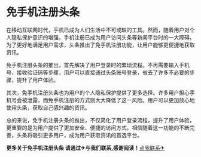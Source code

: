 # 免手机注册头条

在移动互联网时代，手机已成为人们生活中不可或缺的工具。然而，随着用户对个人隐私保护意识的增强，手机注册已成为用户访问头条等新闻平台时的一大障碍。为了更好地满足用户需求，头条推出了免手机注册功能，让用户能够更便捷地获取资讯。

免手机注册头条的推出，首先解决了用户登录时的繁琐流程。不再需要输入手机号、接收验证码等步骤，用户可以直接通过头条账号登录，省去了许多不必要的步骤，提升了用户体验。

其次，免手机注册头条也为用户的个人隐私保护提供了更多选择。许多用户担心手机号会被泄露，而免手机注册的方式则大大降低了这一风险。用户可以更加放心地使用头条，获取自己感兴趣的资讯。

总的来说，免手机注册头条的推出，不仅简化了用户登录流程，提升了用户体验，更重要的是为用户提供了更加安全、便捷的访问方式。相信随着这一功能的不断完善，头条将吸引更多用户，成为用户获取资讯的首选平台。

**更多关于免手机注册头条 请通过✈与我们联系,感谢阅读！**[点我联系✈](https://in.G208.com)